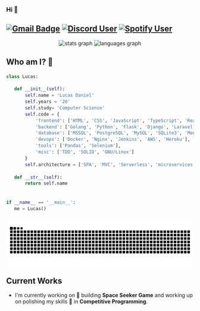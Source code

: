 ### Hi 👋
[![Gmail Badge](https://img.shields.io/static/v1?message=contact@rukasudev.me&logo=gmail&labelColor=C14438&color=C14438&logoColor=white&label=%20)](mailto:contact@rukasudev.me) 
[![Discord User](https://img.shields.io/static/v1?message=rukasu%237777&logo=discord&labelColor=2C2F33&color=2C2F33&logoColor=white&label=%20)](https://discord.com/users/313482787149840394)
[![Spotify User](https://img.shields.io/static/v1?message=Lucas&logo=spotify&labelColor=1ed760&color=1ed760&logoColor=white&label=%20)](https://open.spotify.com/user/p2bq4wehhufkz6vhsp7d6jpzk?si=0yErVtAjRA-LI-r6O1Hj8A)
---

<div align="center">
  <img src="https://github-readme-stats.vercel.app/api?username=rukasudev&hide_title=false&hide_rank=false&show_icons=true&include_all_commits=true&count_private=true&disable_animations=false&theme=dracula&locale=en&hide_border=false" height="150" alt="stats graph"  />
  <img src="https://github-readme-stats.vercel.app/api/top-langs?username=rukasudev&locale=en&hide_title=false&layout=compact&card_width=320&langs_count=5&theme=dracula&hide_border=false" height="150" alt="languages graph"  />
</div>



 ## Who am I? 🤔
 ```python
class Lucas:

    def __init__(self):
        self.name = 'Lucas Daniel'
        self.years = '20'        
        self.study= 'Computer Science'
        self.code = {
            'frontend': ['HTML', 'CSS', 'JavaScript', 'TypeScript', 'ReactJS', 'VueJS', 'Styled-Components', 'SASS'],
            'backend': ['Golang', 'Python', 'Flask', 'Django', 'Laravel', 'NodeJS', 'C#', 'Java'],
            'database': ['MSSQL', 'PostgreSQL', 'MySQL', 'SQLite3', 'MongoDB', 'Redis'],
            'devops': ['Docker', 'Nginx', 'Jenkins', 'AWS', 'Heroku'],
            'tools': ['Pandas', 'Selenium'],
            'misc': ['TDD', 'SOLID', 'GNU/Linux']
        }
        self.architecture = ['SPA', 'MVC', 'Serverless', 'microservices']

    def __str__(self):
        return self.name


if __name__ == '__main__':
    me = Lucas()
	
 ```

<img src="https://raw.githubusercontent.com/rukasudev/rukasudev/output/snake.svg" alt="Snake animation" />

## Current Works 

 * I'm currently working on 🚀 building **Space Seeker Game** and working up on polishing my skills 🌱 in **Competitive Programming**.
